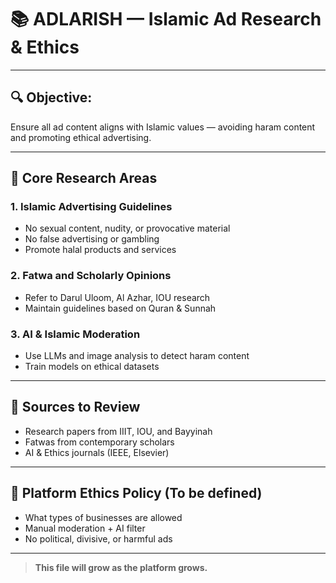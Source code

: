 # 📚 ADLARISH — Islamic Ad Research & Ethics

---

## 🔍 Objective:
Ensure all ad content aligns with Islamic values — avoiding haram content and promoting ethical advertising.

---

## 🧠 Core Research Areas

### 1. **Islamic Advertising Guidelines**
- No sexual content, nudity, or provocative material
- No false advertising or gambling
- Promote halal products and services

### 2. **Fatwa and Scholarly Opinions**
- Refer to Darul Uloom, Al Azhar, IOU research
- Maintain guidelines based on Quran & Sunnah

### 3. **AI & Islamic Moderation**
- Use LLMs and image analysis to detect haram content
- Train models on ethical datasets

---

## 🧾 Sources to Review
- Research papers from IIIT, IOU, and Bayyinah
- Fatwas from contemporary scholars
- AI & Ethics journals (IEEE, Elsevier)

---

## 🧭 Platform Ethics Policy (To be defined)
- What types of businesses are allowed
- Manual moderation + AI filter
- No political, divisive, or harmful ads

---

> **This file will grow as the platform grows.**
